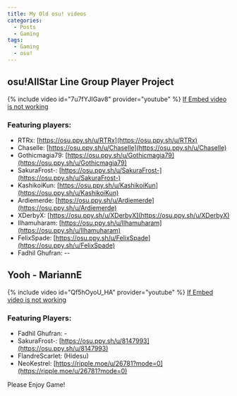 ```yaml
---
title: My Old osu! videos
categories: 
  - Posts
  - Gaming
tags:
  - Gaming
  - osu!
---
```


## osu!AllStar Line Group Player Project
{% include video id="7u7fYJIGav8" provider="youtube" %}
[If Embed video is not working](https://www.youtube.com/watch?v=7u7fYJIGav8 "If Embed video is not working")
### Featuring players:
- RTRx: [https://osu.ppy.sh/u/RTRx](https://osu.ppy.sh/u/RTRx)
- Chaselle: [https://osu.ppy.sh/u/Chaselle](https://osu.ppy.sh/u/Chaselle)
- Gothicmagia79: [https://osu.ppy.sh/u/Gothicmagia79](https://osu.ppy.sh/u/Gothicmagia79)
- SakuraFrost-: [https://osu.ppy.sh/u/SakuraFrost-](https://osu.ppy.sh/u/SakuraFrost-)
- KashikoiKun: [https://osu.ppy.sh/u/KashikoiKun](https://osu.ppy.sh/u/KashikoiKun)
- Ardiemerde: [https://osu.ppy.sh/u/Ardiemerde](https://osu.ppy.sh/u/Ardiemerde)
- XDerbyX: [https://osu.ppy.sh/u/XDerbyX](https://osu.ppy.sh/u/XDerbyX)
- Ilhamuharam: [https://osu.ppy.sh/u/Ilhamuharam](https://osu.ppy.sh/u/Ilhamuharam)
- FelixSpade: [https://osu.ppy.sh/u/FelixSpade](https://osu.ppy.sh/u/FelixSpade)
- Fadhil Ghufran: --


## Yooh - MariannE
{% include video id="Qf5hOyoU_HA" provider="youtube" %}
[If Embed video is not working](https://www.youtube.com/watch?v=Qf5hOyoU_HA "If Embed video is not working")
### Featuring Players:
- Fadhil Ghufran: -
- SakuraFrost-: [https://osu.ppy.sh/u/8147993](https://osu.ppy.sh/u/8147993)
- FlandreScarlet: (Hidesu)
- NeoKestrel: [https://ripple.moe/u/26781?mode=0](https://ripple.moe/u/26781?mode=0)


Please Enjoy Game!